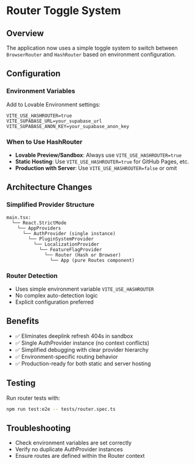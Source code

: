 # Router Toggle System

## Overview
The application now uses a simple toggle system to switch between `BrowserRouter` and `HashRouter` based on environment configuration.

## Configuration

### Environment Variables
Add to Lovable Environment settings:

```
VITE_USE_HASHROUTER=true
VITE_SUPABASE_URL=your_supabase_url
VITE_SUPABASE_ANON_KEY=your_supabase_anon_key
```

### When to Use HashRouter
- **Lovable Preview/Sandbox**: Always use `VITE_USE_HASHROUTER=true`
- **Static Hosting**: Use `VITE_USE_HASHROUTER=true` for GitHub Pages, etc.
- **Production with Server**: Use `VITE_USE_HASHROUTER=false` or omit

## Architecture Changes

### Simplified Provider Structure
```
main.tsx:
  └── React.StrictMode
    └── AppProviders
      └── AuthProvider (single instance)
        └── PluginSystemProvider
          └── LocalizationProvider
            └── FeatureFlagProvider
              └── Router (Hash or Browser)
                └── App (pure Routes component)
```

### Router Detection
- Uses simple environment variable `VITE_USE_HASHROUTER`
- No complex auto-detection logic
- Explicit configuration preferred

## Benefits
- ✅ Eliminates deeplink refresh 404s in sandbox
- ✅ Single AuthProvider instance (no context conflicts)
- ✅ Simplified debugging with clear provider hierarchy
- ✅ Environment-specific routing behavior
- ✅ Production-ready for both static and server hosting

## Testing
Run router tests with:
```bash
npm run test:e2e -- tests/router.spec.ts
```

## Troubleshooting
- Check environment variables are set correctly
- Verify no duplicate AuthProvider instances
- Ensure routes are defined within the Router context